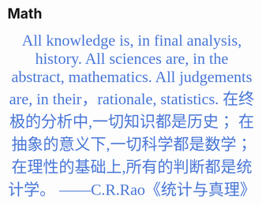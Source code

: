 # Math

<center> <font face="宋体" color= #4b78d8 size=6 >
All knowledge is, in final analysis, history.  
All sciences are, in the abstract, mathematics.  
All judgements are, in their，rationale, statistics.  
在终极的分析中,一切知识都是历史；  
在抽象的意义下,一切科学都是数学；  
在理性的基础上,所有的判断都是统计学。  
——C.R.Rao《统计与真理》
</font>
</center>